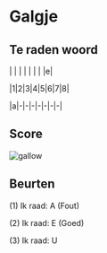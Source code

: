 # Galgje

## Te raden woord

| | | | | | | |e|

|1|2|3|4|5|6|7|8|

|a|-|-|-|-|-|-|-|



## Score
![gallow](./images/2.png)

## Beurten
(1) Ik raad: A (Fout)

(2) Ik raad: E (Goed)

(3) Ik raad: U
